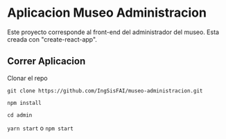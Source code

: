 # Aplicacion Museo Administracion

Este proyecto corresponde al front-end del administrador del museo. Esta creada con "create-react-app".

## Correr Aplicacion

Clonar el repo

`git clone https://github.com/IngSisFAI/museo-administracion.git`

`npm install`

`cd admin`

`yarn start` o `npm start`
